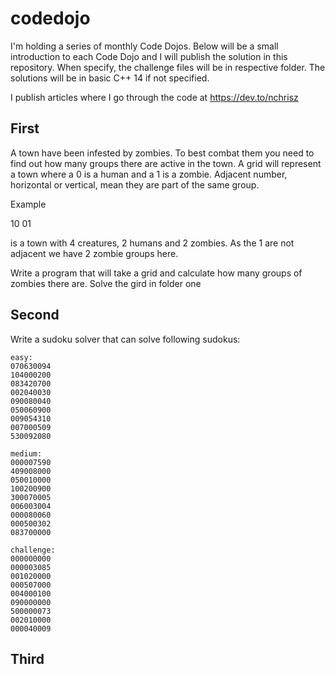 # codedojo
I'm holding a series of monthly Code Dojos. Below will be a small introduction to each Code Dojo and I will publish the solution in this repository. When specify, the challenge files will be in respective folder. The solutions will be in basic C++ 14 if not specified.

I publish articles where I go through the code at https://dev.to/nchrisz

## First

A town have been infested by zombies. To best combat them you need to find out how many groups there are active in the town. A grid will represent a town where a 0 is a human and a 1 is a zombie. Adjacent number, horizontal or vertical, mean they are part of the same group.

Example

10
01

is a town with 4 creatures, 2 humans and 2 zombies. As the 1 are not adjacent we have 2 zombie groups here.

Write a program that will take a grid and calculate how many groups of zombies there are. Solve the gird in folder one

## Second

Write a sudoku solver that can solve following sudokus:
```
easy:
070630094
104000200
083420700
002040030
090080040
050060900
009054310
007000509
530092080

medium:
000007590
409008000
050010000
100200900
300070005
006003004
000080060
000500302
083700000

challenge:
000000000
000003085
001020000
000507000
004000100
090000000
500000073
002010000
000040009
```

## Third
